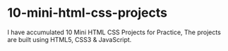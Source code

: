 # 10-mini-html-css-projects
I have accumulated 10 Mini HTML CSS Projects for Practice, The projects are built using HTML5, CSS3 &amp; JavaScript.
